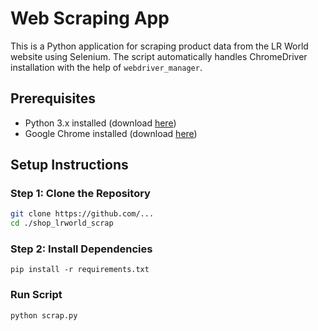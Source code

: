 # Web Scraping App

This is a Python application for scraping product data from the LR World website using Selenium. The script automatically handles ChromeDriver installation with the help of `webdriver_manager`.

## Prerequisites

- Python 3.x installed (download [here](https://www.python.org/downloads/))
- Google Chrome installed (download [here](https://www.google.com/chrome/))

## Setup Instructions

### Step 1: Clone the Repository

```bash
git clone https://github.com/...
cd ./shop_lrworld_scrap

```

### Step 2: Install Dependencies

```
pip install -r requirements.txt

```

###  Run Script
```
python scrap.py

```